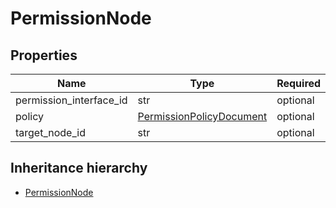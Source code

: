 

# PermissionNode

## Properties

Name | Type | Required
-------- | -------- | --------
permission_interface_id | str | optional
policy | [PermissionPolicyDocument](PermissionPolicyDocument.md) | optional
target_node_id | str | optional




## Inheritance hierarchy


* [PermissionNode](PermissionNode.md)
